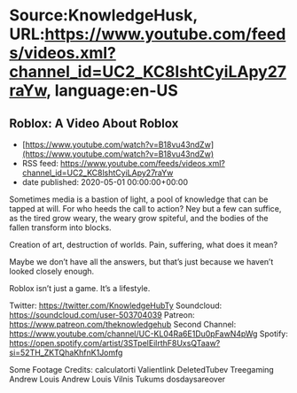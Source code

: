 # Source:KnowledgeHusk, URL:https://www.youtube.com/feeds/videos.xml?channel_id=UC2_KC8lshtCyiLApy27raYw, language:en-US

## Roblox: A Video About Roblox
 - [https://www.youtube.com/watch?v=B18vu43ndZw](https://www.youtube.com/watch?v=B18vu43ndZw)
 - RSS feed: https://www.youtube.com/feeds/videos.xml?channel_id=UC2_KC8lshtCyiLApy27raYw
 - date published: 2020-05-01 00:00:00+00:00

Sometimes media is a bastion of light, a pool of knowledge that can be tapped at will. For who heeds the call to action? Ney but a few can suffice, as the tired grow weary, the weary grow spiteful, and the bodies of the fallen transform into blocks.

Creation of art, destruction of worlds. Pain, suffering, what does it mean?

Maybe we don’t have all the answers, but that’s just because we haven’t looked closely enough.

Roblox isn’t just a game. It’s a lifestyle.

Twitter: https://twitter.com/KnowledgeHubTy
Soundcloud: https://soundcloud.com/user-503704039
Patreon: https://www.patreon.com/theknowledgehub
Second Channel: https://www.youtube.com/channel/UC-KL04Ra6E1Du0pFawN4pWg
Spotify: https://open.spotify.com/artist/3STpelEilrthF8UxsQTaaw?si=52TH_ZKTQhaKhfnK1Jomfg


Some Footage Credits:
calculatorti
Valientlink
DeletedTubev 
Treegaming
Andrew Louis
Andrew Louis
Vilnis Tukums
dosdaysareover

